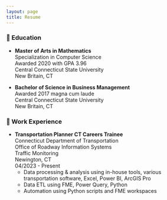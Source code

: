 ```yaml
---
layout: page
title: Resume
---
```


### :school: Education

- **Master of Arts in Mathematics**  
Specialization in Computer Science  
Awarded 2020 with GPA 3.96  
Central Connecticut State University  
New Britain, CT

- **Bachelor of Science in Business Management**  
Awarded 2017 magna cum laude  
Central Connecticut State University  
New Britain, CT

### :office: Work Experience

- **Transportation Planner CT Careers Trainee**  
Connecticut Department of Transportation  
Office of Roadway Information Systems  
Traffic Monitoring  
Newington, CT  
04/2023 - Present
    - Data processing & analysis using in-house tools, various transportation software, Excel, Power BI, ArcGIS Pro
    - Data ETL using FME, Power Query, Python
    - Automation using Python scripts and FME workspaces
